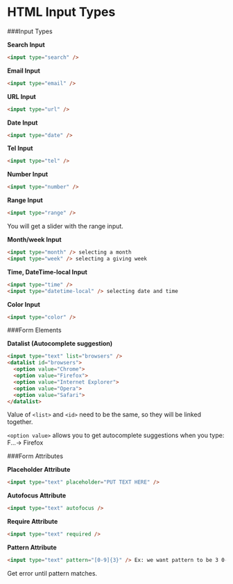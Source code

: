 # HTML Input Types

###Input Types

**Search Input**

```html
<input type="search" />
```

**Email Input**

```html
<input type="email" />
```

**URL Input**

```html
<input type="url" />
```

**Date Input**

```html
<input type="date" />
```

**Tel Input**

```html
<input type="tel" />
```

**Number Input**

```html
<input type="number" />
```

**Range Input**

```html
<input type="range" />
```
You will get a slider with the range input. 

**Month/week Input**

```html
<input type="month" /> selecting a month 
<input type="week" /> selecting a giving week 
```


**Time, DateTime-local Input**

```html
<input type="time" /> 
<input type="datetime-local" /> selecting date and time
```

**Color Input**

```html
<input type="color" /> 

```


###Form Elements

**Datalist (Autocomplete suggestion)**

```html
<input type="text" list="browsers" />
<datalist id="browsers">
  <option value="Chrome">
  <option value="Firefox">
  <option value="Internet Explorer">
  <option value="Opera">
  <option value="Safari">
</datalist>
```
Value of `<list>` and `<id>` need to be the same, so they will be linked together.

`<option value>` allows you to get autocomplete suggestions when you type: F...-> Firefox


###Form Attributes

**Placeholder Attribute**

```html
<input type="text" placeholder="PUT TEXT HERE" />
```

**Autofocus Attribute**

```html
<input type="text" autofocus />
```

**Require Attribute**

```html
<input type="text" required />
```

**Pattern Attribute**

```html
<input type="text" pattern="[0-9]{3}" /> Ex: we want pattern to be 3 0-9 digits
```
Get error until pattern matches. 